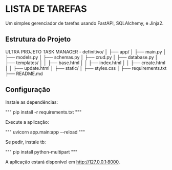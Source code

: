 # LISTA DE TAREFAS

Um simples gerenciador de tarefas usando FastAPI, SQLAlchemy, e Jinja2.

## Estrutura do Projeto

ULTRA PROJETO TASK MANAGER - definitivo/
│
├── app/
│ ├── main.py
│ ├── models.py
│ ├── schemas.py
│ ├── crud.py
│ ├── database.py
│ ├── templates/
│ │ ├── base.html
│ │ ├── index.html
│ │ ├── create.html
│ │ ├── update.html
│ ├── static/
│ ├── styles.css
│
├── requirements.txt
├── README.md

## Configuração

Instale as dependências:


"""
 pip install -r requirements.txt
"""


Execute a aplicação:

"""
uvicorn app.main:app --reload
"""

Se pedir, instale tb: 

"""
pip install python-multipart
"""

A aplicação estará disponível em http://127.0.0.1:8000.